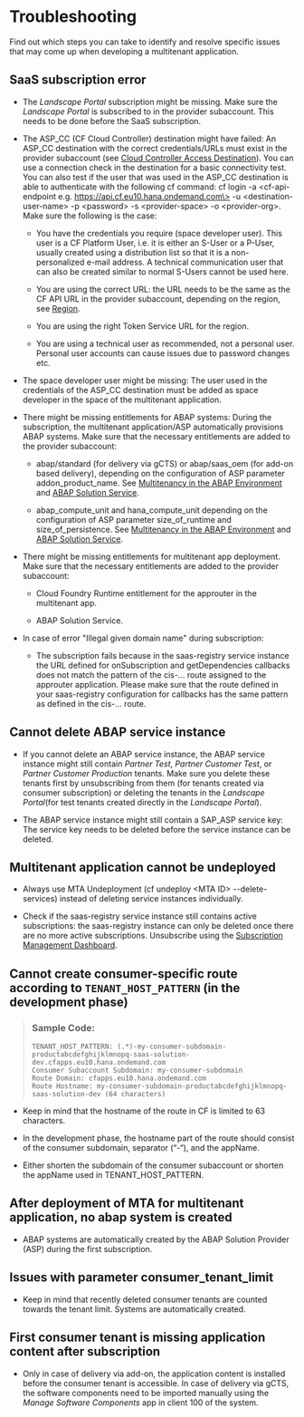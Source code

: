 <!-- loio60e8f54fe40147249ce8c067948abb11 -->

# Troubleshooting

Find out which steps you can take to identify and resolve specific issues that may come up when developing a multitenant application.



<a name="loio60e8f54fe40147249ce8c067948abb11__section_efb_jnn_ysb"/>

## SaaS subscription error

-   The *Landscape Portal* subscription might be missing. Make sure the *Landscape Portal* is subscribed to in the provider subaccount. This needs to be done before the SaaS subscription.

-   The ASP\_CC \(CF Cloud Controller\) destination might have failed: An ASP\_CC destination with the correct credentials/URLs must exist in the provider subaccount \(see [Cloud Controller Access Destination](order-and-provide-975bd3e.md#loio35b5acbb32024aa6b90a22e9f957a9f6)\). You can use a connection check in the destination for a basic connectivity test. You can also test if the user that was used in the ASP\_CC destination is able to authenticate with the following cf command: cf login -a <cf-api-endpoint e.g. https://api.cf.eu10.hana.ondemand.com\> -u <destination-user-name\> -p <password\> -s <provider-space\> -o <provider-org\>. Make sure the following is the case:

    -   You have the credentials you require \(space developer user\). This user is a CF Platform User, i.e. it is either an S-User or a P-User, usually created using a distribution list so that it is a non-personalized e-mail address. A technical communication user that can also be created similar to normal S-Users cannot be used here.

    -   You are using the correct URL: the URL needs to be the same as the CF API URL in the provider subaccount, depending on the region, see [Region](https://help.sap.com/products/BTP/65de2977205c403bbc107264b8eccf4b/350356d1dc314d3199dca15bd2ab9b0e.html?locale=en-US&version=Cloud#loio879f37370d9b45e99a16538e0f37ff2c).

    -   You are using the right Token Service URL for the region.

    -   You are using a technical user as recommended, not a personal user. Personal user accounts can cause issues due to password changes etc.


-   The space developer user might be missing: The user used in the credentials of the ASP\_CC destination must be added as space developer in the space of the multitenant application.

-   There might be missing entitlements for ABAP systems: During the subscription, the multitenant application/ASP automatically provisions ABAP systems. Make sure that the necessary entitlements are added to the provider subaccount:

    -   abap/standard \(for delivery via gCTS\) or abap/saas\_oem \(for add-on based delivery\), depending on the configuration of ASP parameter addon\_product\_name. See [Multitenancy in the ABAP Environment](multitenancy-in-the-abap-environment-633cc61.md) and [ABAP Solution Service](order-and-provide-975bd3e.md#loio1697387c02e74e66a55cf21a05678167).

    -   abap\_compute\_unit and hana\_compute\_unit depending on the configuration of ASP parameter size\_of\_runtime and size\_of\_persistence. See [Multitenancy in the ABAP Environment](multitenancy-in-the-abap-environment-633cc61.md) and [ABAP Solution Service](order-and-provide-975bd3e.md#loio1697387c02e74e66a55cf21a05678167).


-   There might be missing entitlements for multitenant app deployment. Make sure that the necessary entitlements are added to the provider subaccount:

    -   Cloud Foundry Runtime entitlement for the approuter in the multitenant app.

    -   ABAP Solution Service.


-   In case of error "Illegal given domain name" during subscription:

    -   The subscription fails because in the saas-registry service instance the URL defined for onSubscription and getDependencies callbacks does not match the pattern of the cis-... route assigned to the approuter application. Please make sure that the route defined in your saas-registry configuration for callbacks has the same pattern as defined in the cis-... route.





<a name="loio60e8f54fe40147249ce8c067948abb11__section_l5t_lnn_ysb"/>

## Cannot delete ABAP service instance

-   If you cannot delete an ABAP service instance, the ABAP service instance might still contain *Partner Test*, *Partner Customer Test*, or *Partner Customer Production* tenants. Make sure you delete these tenants first by unsubscribing from them \(for tenants created via consumer subscription\) or deleting the tenants in the *Landscape Portal*\(for test tenants created directly in the *Landscape Portal*\).

-   The ABAP service instance might still contain a SAP\_ASP service key: The service key needs to be deleted before the service instance can be deleted.




<a name="loio60e8f54fe40147249ce8c067948abb11__section_q4v_pnn_ysb"/>

## Multitenant application cannot be undeployed

-   Always use MTA Undeployment \(cf undeploy <MTA ID\> --delete-services\) instead of deleting service instances individually.

-   Check if the saas-registry service instance still contains active subscriptions: the saas-registry instance can only be deleted once there are no more active subscriptions. Unsubscribe using the [Subscription Management Dashboard](https://help.sap.com/products/BTP/65de2977205c403bbc107264b8eccf4b/434be695f9e946ccb4c28911dd1e16d0.html?locale=en-US&version=Cloud).




<a name="loio60e8f54fe40147249ce8c067948abb11__section_qfm_snn_ysb"/>

## Cannot create consumer-specific route according to `TENANT_HOST_PATTERN` \(in the development phase\)

> ### Sample Code:  
> ```
> TENANT_HOST_PATTERN: (.*)-my-consumer-subdomain-productabcdefghijklmnopq-saas-solution-dev.cfapps.eu10.hana.ondemand.com
> Consumer Subaccount Subdomain: my-consumer-subdomain
> Route Domain: cfapps.eu10.hana.ondemand.com
> Route Hostname: my-consumer-subdomain-productabcdefghijklmnopq-saas-solution-dev (64 characters)
> 
> ```

-   Keep in mind that the hostname of the route in CF is limited to 63 characters.

-   In the development phase, the hostname part of the route should consist of the consumer subdomain, separator \(“-“\), and the appName.

-   Either shorten the subdomain of the consumer subaccount or shorten the appName used in TENANT\_HOST\_PATTERN.




<a name="loio60e8f54fe40147249ce8c067948abb11__section_bzz_5nn_ysb"/>

## After deployment of MTA for multitenant application, no abap system is created

-   ABAP systems are automatically created by the ABAP Solution Provider \(ASP\) during the first subscription.




<a name="loio60e8f54fe40147249ce8c067948abb11__section_kxc_wnn_ysb"/>

## Issues with parameter consumer\_tenant\_limit

-   Keep in mind that recently deleted consumer tenants are counted towards the tenant limit. Systems are automatically created.




<a name="loio60e8f54fe40147249ce8c067948abb11__section_z3g_xnn_ysb"/>

## First consumer tenant is missing application content after subscription

-   Only in case of delivery via add-on, the application content is installed before the consumer tenant is accessible. In case of delivery via gCTS, the software components need to be imported manually using the *Manage Software Components* app in client 100 of the system.




